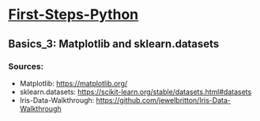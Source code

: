 # [First-Steps-Python](https://github.com/asofcs/First-Steps-Python)

## Basics_3: Matplotlib and sklearn.datasets
### Sources:
- Matplotlib: https://matplotlib.org/
- sklearn.datasets: https://scikit-learn.org/stable/datasets.html#datasets
- Iris-Data-Walkthrough: https://github.com/jewelbritton/Iris-Data-Walkthrough

